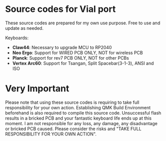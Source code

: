 # Source codes for Vial port

These source codes are prepared for my own use purpose. Free to use and update as needed.

Keyboards:

* **Claw44**: Necessary to upgrade MCU to RP2040
* **Neo Ergo**: Support for WIRED PCB ONLY, NOT for wireless PCB
* **Planck**: Support for rev7 PCB ONLY, NOT for other PCBs
* **Vertex Arc60**: Support for Tsangan, Split Spacebar(3-1-3), ANSI and ISO

# Very Important

Please note that using these source codes is requiring to take full responsibility for your own action. Establishing QMK Build Environment beforehand is also required to compile this source code.
Unsuccessful flash results in a bricked PCB and your fantastic keyboard life ends up at this moment.
I am not responsible for any loss, any damage, any disadvantage or bricked PCB caused. Please consider the risks and "TAKE FULL RESPONSIBILITY FOR YOUR OWN ACTION".
